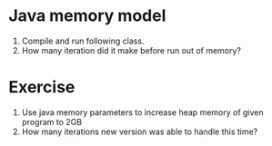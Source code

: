 # Java memory model

1. Compile and run following class.
2. How many iteration did it make before run out of memory?

# Exercise
1. Use java memory parameters to increase heap memory of given program to 2GB
2. How many iterations new version was able to handle this time?
